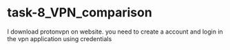 # task-8_VPN_comparison

I download protonvpn on website. you need to create a account and login in the vpn application using credentials
